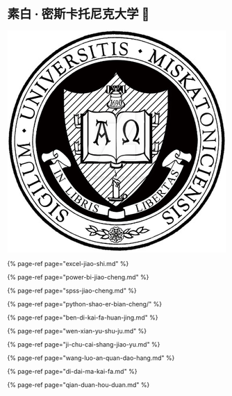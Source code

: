 # 素白 · 密斯卡托尼克大学 🏫

![](../.gitbook/assets/r43126f5d8305fcbfac32a88fd89eefc1.jpeg)

{% page-ref page="excel-jiao-shi.md" %}

{% page-ref page="power-bi-jiao-cheng.md" %}

{% page-ref page="spss-jiao-cheng.md" %}

{% page-ref page="python-shao-er-bian-cheng/" %}

{% page-ref page="ben-di-kai-fa-huan-jing.md" %}

{% page-ref page="wen-xian-yu-shu-ju.md" %}

{% page-ref page="ji-chu-cai-shang-jiao-yu.md" %}

{% page-ref page="wang-luo-an-quan-dao-hang.md" %}

{% page-ref page="di-dai-ma-kai-fa.md" %}

{% page-ref page="qian-duan-hou-duan.md" %}

